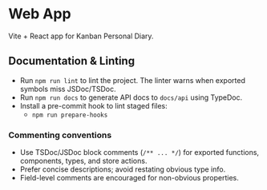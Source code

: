 # Web App

Vite + React app for Kanban Personal Diary.

## Documentation & Linting

- Run `npm run lint` to lint the project. The linter warns when exported symbols miss JSDoc/TSDoc.
- Run `npm run docs` to generate API docs to `docs/api` using TypeDoc.
- Install a pre-commit hook to lint staged files:
  - `npm run prepare-hooks`

### Commenting conventions

- Use TSDoc/JSDoc block comments (`/** ... */`) for exported functions, components, types, and store actions.
- Prefer concise descriptions; avoid restating obvious type info.
- Field-level comments are encouraged for non-obvious properties.
